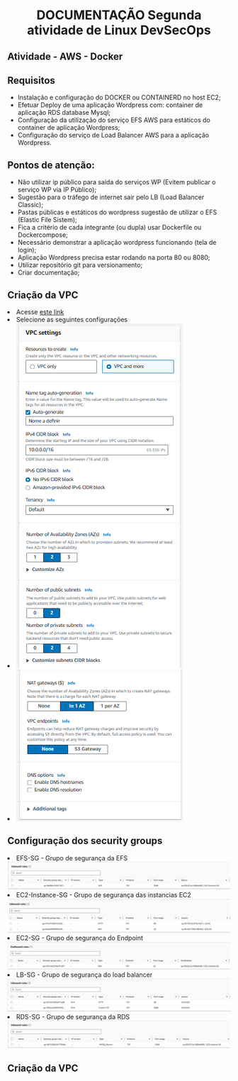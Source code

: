 <h1 align="center">DOCUMENTAÇÃO Segunda atividade de Linux DevSecOps</h1>

<h2>Atividade - AWS - Docker</h2>

<h2>Requisitos</h2>
    <ul>
        <li>Instalação e configuração do DOCKER ou CONTAINERD no host EC2;</li>
        <li>Efetuar Deploy de uma aplicação Wordpress com: container de aplicação RDS database Mysql;</li>
        <li>Configuração da utilização do serviço EFS AWS para estáticos do container de aplicação Wordpress;</li>
        <li>Configuração do serviço de Load Balancer AWS para a aplicação Wordpress.</li>
    </ul>

<h2>Pontos de atenção:</h2>
    <ul>
        <li>Não utilizar ip público para saída do serviços WP (Evitem publicar o serviço WP via IP Público);</li>
        <li>Sugestão para o tráfego de internet sair pelo LB (Load Balancer Classic);</li>
        <li>Pastas públicas e estáticos do wordpress sugestão de utilizar o EFS (Elastic File Sistem);</li>
        <li>Fica a critério de cada integrante (ou dupla) usar Dockerfile ou Dockercompose;</li>
        <li>Necessário demonstrar a aplicação wordpress funcionando (tela de login);</li>
        <li>Aplicação Wordpress precisa estar rodando na porta 80 ou 8080;</li>
        <li>Utilizar repositório git para versionamento;</li>
        <li>Criar documentação;</li>
    </ul>

<h2>Criação da VPC</h2>
    <li>Acesse <a href="https://us-east-1.console.aws.amazon.com/vpcconsole/home?region=us-east-1#CreateVpc:createMode=vpcOnly"> este link </a></li>
    <li>Selecione as seguintes configurações</li>
    <li><img src="IMG/IMG.png"></li>
    <li><img src="IMG/IMG2.png"></li>

<h2>Configuração dos security groups</h2>
    <li>EFS-SG - Grupo de segurança da EFS</li>
       <img src="IMG/EFS.png">
    <li>EC2-Instance-SG - Grupo de segurança das instancias EC2</li>
        <img src="IMG/EC2SG.png">
    <li>EC2-SG - Grupo de segurança do Endpoint</li>
        <img src="IMG/EC2.png">
    <li>LB-SG - Grupo de segurança do load balancer</li>
        <img src="IMG/LB.png">
    <li>RDS-SG - Grupo de segurança da RDS</li>
        <img src="IMG/RDS.png">

<h2>Criação da VPC</h2>
